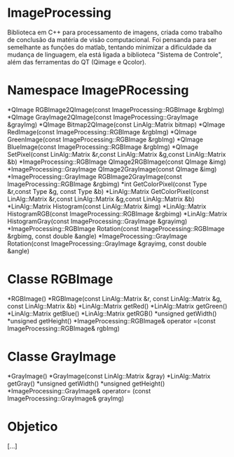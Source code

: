 # ImageProcessing
Biblioteca em C++ para processamento de imagens, criada como trabalho de conclusão da matéria de visão computacional. Foi pensanda para ser semelhante as funções do matlab, tentando minimizar a dificuldade da mudança de linguagem, ela está ligada a biblioteca "Sistema de Controle", além das ferramentas do QT (Qimage e Qcolor).

# Namespace ImagePRocessing
 *QImage RGBImage2QImage(const ImageProcessing::RGBImage<Type> &rgbImg)
 *QImage GrayImage2QImage(const ImageProcessing::GrayImage<Type> &grayImg)
 *QImage Bitmap2QImage(const LinAlg::Matrix<Type> bitmap)
 *QImage RedImage(const ImageProcessing::RGBImage<Type> &rgbImg)
 *QImage GreenImage(const ImageProcessing::RGBImage<Type> &rgbImg)
 *QImage BlueImage(const ImageProcessing::RGBImage<Type> &rgbImg)
 *QImage SetPixel(const LinAlg::Matrix<Type> &r,const LinAlg::Matrix<Type> &g,const LinAlg::Matrix<Type> &b)
 *ImageProcessing::RGBImage<Type> QImage2RGBImage(const QImage &img)
 *ImageProcessing::GrayImage<Type> QImage2GrayImage(const QImage &img)
 *ImageProcessing::GrayImage<Type> RGBImage2GrayImage(const ImageProcessing::RGBImage<Type> &rgbimg)
 *int GetColorPixel(const Type &r,const Type &g, const Type &b)
 *LinAlg::Matrix<int> GetColorPixel(const LinAlg::Matrix<Type> &r,const LinAlg::Matrix<Type> &g,const LinAlg::Matrix<Type> &b)
 *LinAlg::Matrix<Type> Histogram(const LinAlg::Matrix<Type> &img)
 *LinAlg::Matrix<Type> HistogramRGB(const ImageProcessing::RGBImage<Type> &rgbimg)
 *LinAlg::Matrix<Type> HistogramGray(const ImageProcessing::GrayImage<Type> &grayimg)
 *ImageProcessing::RGBImage<Type> Rotation(const ImageProcessing::RGBImage<Type> &rgbimg, const double &angle)
 *ImageProcessing::GrayImage<Type> Rotation(const ImageProcessing::GrayImage<Type> &grayimg, const double &angle)
 
# Classe RGBImage
 *RGBImage()
 *RGBImage(const LinAlg::Matrix<Type> &r, const LinAlg::Matrix<Type> &g, const LinAlg::Matrix<Type> &b)
 *LinAlg::Matrix<Type> getRed()
 *LinAlg::Matrix<Type> getGreen()
 *LinAlg::Matrix<Type> getBlue()
 *LinAlg::Matrix<Type> getRGB()
 *unsigned getWidth()
 *unsigned getHeight()
 *ImageProcessing::RGBImage<Type>& operator =(const ImageProcessing::RGBImage<Type>& rgbImg)

# Classe GrayImage
 *GrayImage()
 *GrayImage(const LinAlg::Matrix<Type> &gray)
 *LinAlg::Matrix<Type> getGray()
 *unsigned getWidth()
 *unsigned getHeight()
 *ImageProcessing::GrayImage<Type>& operator= (const ImageProcessing::GrayImage<Type>& grayImg)

# Objetico
[...]
